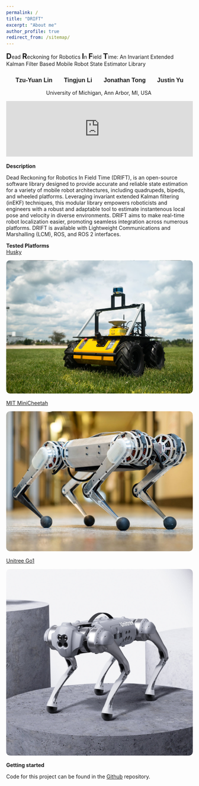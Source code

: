 ```yaml
---
permalink: /
title: "DRIFT"
excerpt: "About me"
author_profile: true
redirect_from: /sitemap/
---
```


<p float="middle"><b style="font-size:15pt">D</b>ead <b style="font-size:15pt">R</b>eckoning for Robotics <b style="font-size:15pt">I</b>n <b style="font-size:15pt">F</b>ield <b style="font-size:15pt">T</b>ime: An Invariant Extended Kalman Filter Based Mobile Robot State Estimator Library</p>
<h1 id="h.uigj53erdbnu" dir="ltr" class="zfr3Q duRjpb CDt4Ke " style="background-color: transparent; border-bottom: none; border-left: none; border-right: none; border-top: none; margin-bottom: 10.0pt; margin-top: 0.0pt; padding-bottom: 0.0pt; padding-left: 0.0pt; padding-right: 0.0pt; padding-top: 0.0pt; text-align: center;"><span class="C9DxTc " style="font-family: Arial; font-size: 12.0pt; font-variant: normal; font-weight: 700; vertical-align: baseline;">Tzu-Yuan Lin &nbsp; &nbsp; &nbsp; Tingjun Li &nbsp; &nbsp; &nbsp; Jonathan Tong &nbsp; &nbsp; &nbsp; Justin Yu</span></h1>

<p dir="ltr" class="zfr3Q CDt4Ke " style="background-color: transparent; border-bottom: none; border-left: none; border-right: none; border-top: none; margin-bottom: 10.0pt; margin-top: 0.0pt; padding-bottom: 0.0pt; padding-left: 0.0pt; padding-right: 0.0pt; padding-top: 0.0pt; text-align: center;"><span class="C9DxTc " style="font-variant: normal;">University of Michigan, Ann Arbor, MI, USA&nbsp;</span></p>

<p float="middle">
<div>
    <!--<video autoplay="autoplay" src="./images/town10h_wh_4x.mp4" controls="controls" width="100%" />-->
    <iframe style="width:100%" src=" https://www.youtube.com/embed/oVbP-Y8xT_E?autoplay=1" frameborder="0" allow="autoplay; encrypted-media" allowfullscreen="false" id="fitvid0"></iframe>
</div>
</p>
<div class="page__lead">
    <div class="page__content">
    <b>Description</b>
        <div>
            <p class="small">
Dead Reckoning for Robotics In Field Time (DRIFT), is an open-source software library designed to provide accurate and reliable state estimation for a variety of mobile robot architectures, including quadrupeds, bipeds, and wheeled platforms. Leveraging invariant extended Kalman filtering (inEKF) techniques, this modular library empowers roboticists and engineers with a robust and adaptable tool to estimate instantenous local pose and velocity in diverse environments. DRIFT aims to make real-time robot localization easier, promoting seamless integration across numerous platforms. DRIFT is available with Lightweight Communications and Marshalling (LCM), ROS, and ROS 2 interfaces.
            </p>
        </div>
    </div>
</div>

<div class="page__lead">
    <div class="page__content">
    <b>Tested Platforms</b>
        <div class="HOME-feature-block">
            <div>
                <a href="https://clearpathrobotics.com/husky-unmanned-ground-vehicle-robot/">Husky</a>
                <p>
                    <img src="./images/husky.jpeg" alt="Husky" style="border-radius:10px">
                </p>
                <!--<p>
                    The Husky robot is a wheeled mobile robot platform designed and manufactured by Clearpath Robotics, a Canadian robotics company.
                </p>-->
            </div>
            <div>
                <a href="https://www.naverlabs.com/mini-cheetah">MIT MiniCheetah</a>
                <p>
                    <img src="./images/minicheetah.jpg" alt="MITMiniCheetah" style="border-radius:10px">
                </p>
                <!--<p>
                    The MIT MiniCheetah is a quadrupedal robot designed and developed by the Massachusetts Institute of Technology's Biomimetic Robotics Laboratory.
                </p>-->
            </div>
            <div>
                <a href="https://shop.unitree.com/products/unitreeyushutechnologydog-artificial-intelligence-companion-bionic-companion-intelligent-robot-go1-quadruped-robot-dog">Unitree Go1</a>
                <p>
                    <img src="./images/unitreego1.jpeg" alt="UnitreeGo1" style="border-radius:10px">
                </p>
                <!--<p>
                    The Unitree Go1 is a quadruped robot designed and manufactured by Unitree Robotics.
                </p>-->
            </div>
            <!-- <p class="small">
                Additional Information here.
            </p> -->
    </div>

</div>

<div class="page__content">
    <b>Getting started</b>
    <p class="small">
        Code for this project can be found in the <a href="https://github.com/UMich-CURLY/curly_state_estimator"> Github</a> repository.
    </p>
</div>  

<!--
<div class="page__content">
    <div>
        Paper
    </div>
    <p class="small">
        See our paper below for more information and our network baseline results: 
        <div>
            <img src="./images/MotionSCPaperAll.png" alt="MotionSC Paper Here" background-size="cover">
        </div>
        <p class="small">
            If you plan to use our dataset and tools in your work, we would appreciate it if you could cite our paper.
            (<a href="https://arxiv.org/abs/2203.07060">PDF</a>)
        </p>
    </p>
</div>  
-->

